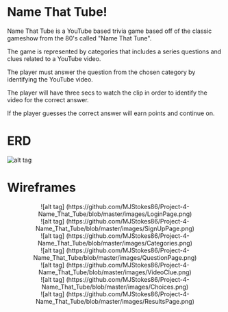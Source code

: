 
<h1>Name That Tube!</h1>

Name That Tube is a YouTube based trivia game based off of the classic gameshow from the 80's called "Name That Tune".  

The game is represented by categories that includes a series questions and clues related to a YouTube video.

The player must answer the question from the chosen category by identifying the YouTube video.

The player will have three secs  to watch the clip in order to  identify the video for the correct answer.  

If the player guesses the correct answer will earn points and continue on.


<h1> ERD </h1>

![alt tag](https://raw.githubusercontent.com/MJStokes86/Name-That-Tube/master/images/Name%20That%20Tube%20ERD.png)

<h1> Wireframes </h1>
<center>
![alt tag] (https://github.com/MJStokes86/Project-4-Name_That_Tube/blob/master/images/LoginPage.png)
<br>
![alt tag] (https://github.com/MJStokes86/Project-4-Name_That_Tube/blob/master/images/SignUpPage.png)
<br>
![alt tag] (https://github.com/MJStokes86/Project-4-Name_That_Tube/blob/master/images/Categories.png)
<br>
![alt tag] (https://github.com/MJStokes86/Project-4-Name_That_Tube/blob/master/images/QuestionPage.png)
<br>
![alt tag] (https://github.com/MJStokes86/Project-4-Name_That_Tube/blob/master/images/VideoClue.png)
<br>
![alt tag] (https://github.com/MJStokes86/Project-4-Name_That_Tube/blob/master/images/Choices.png)
<br>
![alt tag] (https://github.com/MJStokes86/Project-4-Name_That_Tube/blob/master/images/ResultsPage.png)
</center>